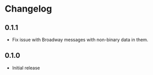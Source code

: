 # Changelog

## 0.1.1

  * Fix issue with Broadway messages with non-binary data in them.

## 0.1.0

  * Initial release

